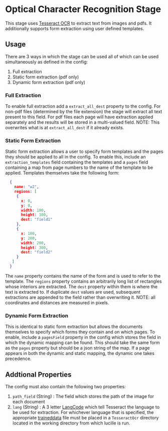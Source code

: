 # Optical Character Recognition Stage
This stage uses [Tesseract OCR](https://github.com/tesseract-ocr/tesseract) to extract text from images and pdfs. It additionally supports form extraction using user defined templates. 

## Usage 
There are 3 ways in which the stage can be used all of which can be used simultaneously as defined in the config:
1. Full extraction 
2. Static form extraction (pdf only)
3. Dynamic form extraction (pdf only)

### Full Extraction 
To enable full extraction add a `extract_all_dest` property to the config. For non-pdf files (determined by the file extension) the stage will extract all text present to this field. 
For pdf files each page will have extraction applied separately and the results will be stored in a multi-valued field. NOTE: This overwrites what is at `extract_all_dest` if it already exists. 

### Static Form Extraction
Static form extraction allows a user to specify form templates and the pages they should be applied to all in the config. To enable this, include an `extraction_templates` field containing the templates and 
a `pages` field containing a map from page numbers to the name of the template to be applied. Templates themselves take the following form: 
```json 
  {
    name: "w2",
    regions: [
     {
       x: 0,
       y: 0,
       width: 100,
       height: 100,
       dest: "field1"
     },
     {
       x: 100,
       y: 200,
       width: 200,
       height: 300,
       dest: "field2"
     }
   ]
  }
```
The `name` property contains the name of the form and is used to refer to the template. The `regions` property contains an arbitrarily long list of rectangles whose interiors are extracted. The `dest` property within
them is where the text is extracted to. If duplicate `dest` values are used, subsequent extractions are appended to the field rather than overwriting it. NOTE: all coordinates and distances are measured in pixels.

### Dynamic Form Extraction 
This is identical to static form extraction but allows the documents themselves to specify which forms they contain and on which pages. To enable, include a `pagesField` property in the config which stores the field
in which the dynamic mapping can be found. This should take the same form as the `pages` property but should be a json string of the map. If a page appears in both the dynamic and static mapping, the dynamic one takes precedence. 

## Addtional Properties 
The config must also contain the following two properties:
1. `path_field` (String) : The field which stores the path of the image for each document
2. `lang` (String) : A 3 letter [LangCode](https://tesseract-ocr.github.io/tessdoc/Data-Files-in-different-versions.html) which tell Tesseract the language to be used for extraction. For whichever language that is specified, 
the appropriate [traineddata](https://github.com/tesseract-ocr/tessdata) file must be placed in a `TesseractOcr` directory located in the working directory from which lucille is run.  

